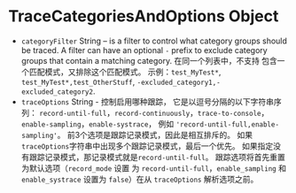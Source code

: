 # TraceCategoriesAndOptions Object

* `categoryFilter` String – is a filter to control what category groups should be traced. A filter can have an optional `-` prefix to exclude category groups that contain a matching category. 在同一个列表中，不支持 包含一个匹配模式，又排除这个匹配模式。 示例：`test_MyTest*`, `test_MyTest*,test_OtherStuff`, `-excluded_category1,-excluded_category2`.
* `traceOptions` String - 控制启用哪种跟踪， 它是以逗号分隔的以下字符串序列： `record-until-full`，`record-continuously`，`trace-to-console`，`enable-sampling`，`enable-systrace`， 例如 `'record-until-full,enable-sampling'`。 前3个选项是跟踪记录模式，因此是相互排斥的。 如果`traceOptions`字符串中出现多个跟踪记录模式，最后一个优先。 如果指定没有跟踪记录模式，那记录模式就是`record-until-full`。 跟踪选项将首先重置为默认选项（`record_mode` 设置 为 `record-until-full`，`enable_sampling` 和 `enable_systrace` 设置为 `false`）在从 `traceOptions` 解析选项之前。
